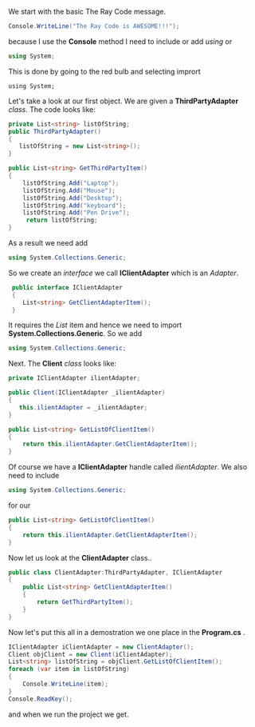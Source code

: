We start with the basic The Ray Code message.
```csharp
Console.WriteLine("The Ray Code is AWESOME!!!");
```
because I use the **Console** method I need to include or add *using* or

```csharp
using System;
```

This is done by going to the red bulb and selecting imprort
```csarp
using System;
```
Let's take a look at our first object. We are given a **ThirdPartyAdapter** *class*. The code looks like:
```csharp
private List<string> listOfString;
public ThirdPartyAdapter()
{
   listOfString = new List<string>();
}

public List<string> GetThirdPartyItem()
{
    listOfString.Add("Laptop");
    listOfString.Add("Mouse");
    listOfString.Add("Desktop");
    listOfString.Add("keyboard");
    listOfString.Add("Pen Drive");
     return listOfString;
}
```

As a result we need add
```csharp
using System.Collections.Generic;
```

So we create an *interface* we call **IClientAdapter** which is an *Adapter*.

```csharp
 public interface IClientAdapter
 {
    List<string> GetClientAdapterItem();
 }
```
It requires the *List* item and hence we need to import **System.Collections.Generic**.
So we add
```csharp
using System.Collections.Generic;
```



Next. 
The **Client** *class* looks like:
```csharp
private IClientAdapter ilientAdapter;

public Client(IClientAdapter _ilientAdapter)
{
   this.ilientAdapter = _ilientAdapter;
}

public List<string> GetListOfClientItem()
{
    return this.ilientAdapter.GetClientAdapterItem();
}
```

Of course we have a **IClientAdapter** handle called *ilientAdapter*.
We also need to include 
```csharp
using System.Collections.Generic;
```

for our

```csharp
public List<string> GetListOfClientItem()
{
    return this.ilientAdapter.GetClientAdapterItem();
}
```

Now let us look at the **ClientAdapter** class..

```csharp
public class ClientAdapter:ThirdPartyAdapter, IClientAdapter
{
    public List<string> GetClientAdapterItem()
    {
        return GetThirdPartyItem();
    }
}
```


Now let's put this all in a demostration we one place in the **Program.cs** .

```csharp
IClientAdapter iClientAdapter = new ClientAdapter();
Client objClient = new Client(iClientAdapter);
List<string> listOfString = objClient.GetListOfClientItem();
foreach (var item in listOfString)
{
    Console.WriteLine(item);
}
Console.ReadKey();
```
 and when we run the project we get.

